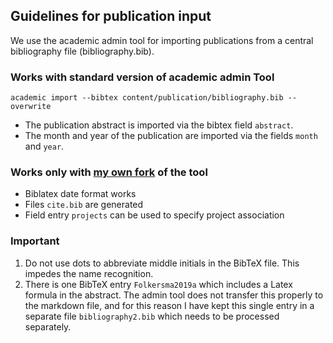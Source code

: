 ## Guidelines for publication input

We use the academic admin tool for importing publications from a central bibliography file (bibliography.bib).

### Works with standard version of academic admin Tool

`academic import --bibtex content/publication/bibliography.bib --overwrite`

* The publication abstract is imported via the bibtex field `abstract`.
* The month and year of the publication are imported via the fields `month` and `year`.

### Works only with [my own fork](https://github.com/rschmehl/academic-admin) of the tool

* Biblatex date format works
* Files `cite.bib` are generated
* Field entry `projects` can be used to specify project association

### Important

1. Do not use dots to abbreviate middle initials in the BibTeX file. This impedes the name recognition.
2. There is one BibTeX entry `Folkersma2019a` which includes a Latex formula in the abstract. The admin tool does not transfer this properly to the markdown file, and for this reason I have kept this single entry in a separate file `bibliography2.bib` which needs to be processed separately.
